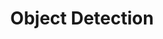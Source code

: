 ---
title: Object Detection
menu: 
  sidebar:
    name: Object Detection
    identifier: cv-image-detect
    parent: cv
    weight: 50
---